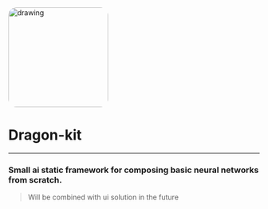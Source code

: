 <img src="zago_ai_logo.png" alt="drawing" width="200" style="border-radius: 1rem"/>

<h1> Dragon-kit</h1>

---

<h3>Small ai static framework for composing basic neural networks from scratch.</h3>

> Will be combined with ui solution in the future
